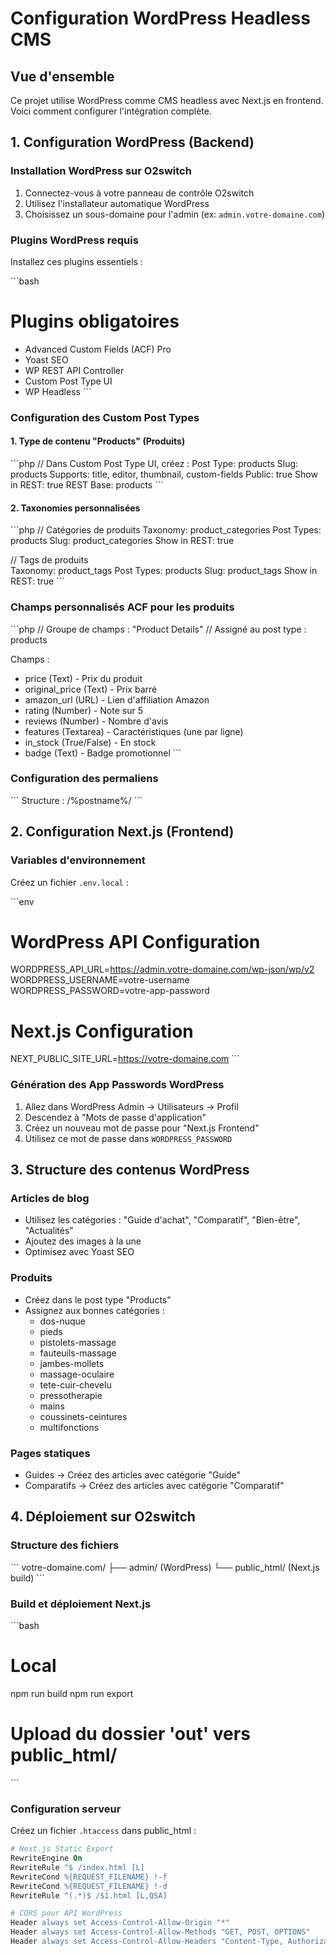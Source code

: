 # Configuration WordPress Headless CMS

## Vue d'ensemble
Ce projet utilise WordPress comme CMS headless avec Next.js en frontend. Voici comment configurer l'intégration complète.

## 1. Configuration WordPress (Backend)

### Installation WordPress sur O2switch
1. Connectez-vous à votre panneau de contrôle O2switch
2. Utilisez l'installateur automatique WordPress
3. Choisissez un sous-domaine pour l'admin (ex: `admin.votre-domaine.com`)

### Plugins WordPress requis
Installez ces plugins essentiels :

\`\`\`bash
# Plugins obligatoires
- Advanced Custom Fields (ACF) Pro
- Yoast SEO
- WP REST API Controller
- Custom Post Type UI
- WP Headless
\`\`\`

### Configuration des Custom Post Types

#### 1. Type de contenu "Products" (Produits)
\`\`\`php
// Dans Custom Post Type UI, créez :
Post Type: products
Slug: products
Supports: title, editor, thumbnail, custom-fields
Public: true
Show in REST: true
REST Base: products
\`\`\`

#### 2. Taxonomies personnalisées
\`\`\`php
// Catégories de produits
Taxonomy: product_categories
Post Types: products
Slug: product_categories
Show in REST: true

// Tags de produits  
Taxonomy: product_tags
Post Types: products
Slug: product_tags
Show in REST: true
\`\`\`

### Champs personnalisés ACF pour les produits

\`\`\`php
// Groupe de champs : "Product Details"
// Assigné au post type : products

Champs :
- price (Text) - Prix du produit
- original_price (Text) - Prix barré
- amazon_url (URL) - Lien d'affiliation Amazon
- rating (Number) - Note sur 5
- reviews (Number) - Nombre d'avis
- features (Textarea) - Caractéristiques (une par ligne)
- in_stock (True/False) - En stock
- badge (Text) - Badge promotionnel
\`\`\`

### Configuration des permaliens
\`\`\`
Structure : /%postname%/
\`\`\`

## 2. Configuration Next.js (Frontend)

### Variables d'environnement
Créez un fichier `.env.local` :

\`\`\`env
# WordPress API Configuration
WORDPRESS_API_URL=https://admin.votre-domaine.com/wp-json/wp/v2
WORDPRESS_USERNAME=votre-username
WORDPRESS_PASSWORD=votre-app-password

# Next.js Configuration
NEXT_PUBLIC_SITE_URL=https://votre-domaine.com
\`\`\`

### Génération des App Passwords WordPress
1. Allez dans WordPress Admin → Utilisateurs → Profil
2. Descendez à "Mots de passe d'application"
3. Créez un nouveau mot de passe pour "Next.js Frontend"
4. Utilisez ce mot de passe dans `WORDPRESS_PASSWORD`

## 3. Structure des contenus WordPress

### Articles de blog
- Utilisez les catégories : "Guide d'achat", "Comparatif", "Bien-être", "Actualités"
- Ajoutez des images à la une
- Optimisez avec Yoast SEO

### Produits
- Créez dans le post type "Products"
- Assignez aux bonnes catégories :
  - dos-nuque
  - pieds
  - pistolets-massage
  - fauteuils-massage
  - jambes-mollets
  - massage-oculaire
  - tete-cuir-chevelu
  - pressotherapie
  - mains
  - coussinets-ceintures
  - multifonctions

### Pages statiques
- Guides → Créez des articles avec catégorie "Guide"
- Comparatifs → Créez des articles avec catégorie "Comparatif"

## 4. Déploiement sur O2switch

### Structure des fichiers
\`\`\`
votre-domaine.com/
├── admin/ (WordPress)
└── public_html/ (Next.js build)
\`\`\`

### Build et déploiement Next.js
\`\`\`bash
# Local
npm run build
npm run export

# Upload du dossier 'out' vers public_html/
\`\`\`

### Configuration serveur
Créez un fichier `.htaccess` dans public_html :

```apache
# Next.js Static Export
RewriteEngine On
RewriteRule ^$ /index.html [L]
RewriteCond %{REQUEST_FILENAME} !-f
RewriteCond %{REQUEST_FILENAME} !-d
RewriteRule ^(.*)$ /$1.html [L,QSA]

# CORS pour API WordPress
Header always set Access-Control-Allow-Origin "*"
Header always set Access-Control-Allow-Methods "GET, POST, OPTIONS"
Header always set Access-Control-Allow-Headers "Content-Type, Authorization"
